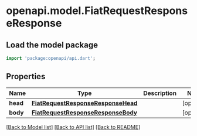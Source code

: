 # openapi.model.FiatRequestResponseResponse

## Load the model package
```dart
import 'package:openapi/api.dart';
```

## Properties
Name | Type | Description | Notes
------------ | ------------- | ------------- | -------------
**head** | [**FiatRequestResponseResponseHead**](FiatRequestResponseResponseHead.md) |  | [optional] 
**body** | [**FiatRequestResponseResponseBody**](FiatRequestResponseResponseBody.md) |  | [optional] 

[[Back to Model list]](../README.md#documentation-for-models) [[Back to API list]](../README.md#documentation-for-api-endpoints) [[Back to README]](../README.md)


